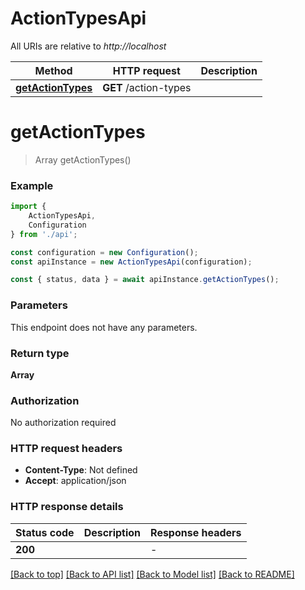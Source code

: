 # ActionTypesApi

All URIs are relative to *http://localhost*

|Method | HTTP request | Description|
|------------- | ------------- | -------------|
|[**getActionTypes**](#getactiontypes) | **GET** /action-types | |

# **getActionTypes**
> Array<ActionTypeViewModel> getActionTypes()


### Example

```typescript
import {
    ActionTypesApi,
    Configuration
} from './api';

const configuration = new Configuration();
const apiInstance = new ActionTypesApi(configuration);

const { status, data } = await apiInstance.getActionTypes();
```

### Parameters
This endpoint does not have any parameters.


### Return type

**Array<ActionTypeViewModel>**

### Authorization

No authorization required

### HTTP request headers

 - **Content-Type**: Not defined
 - **Accept**: application/json


### HTTP response details
| Status code | Description | Response headers |
|-------------|-------------|------------------|
|**200** |  |  -  |

[[Back to top]](#) [[Back to API list]](../README.md#documentation-for-api-endpoints) [[Back to Model list]](../README.md#documentation-for-models) [[Back to README]](../README.md)

